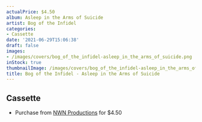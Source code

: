```yaml
---
actualPrice: $4.50
album: Asleep in the Arms of Suicide
artist: Bog of the Infidel
categories:
- Cassette
date: '2021-06-29T15:06:38'
draft: false
images:
- /images/covers/bog_of_the_infidel-asleep_in_the_arms_of_suicide.png
inStock: true
thumbnailImage: /images/covers/bog_of_the_infidel-asleep_in_the_arms_of_suicide-thumb.png
title: Bog of the Infidel - Asleep in the Arms of Suicide
---
```


## Cassette
* Purchase from [NWN Productions](http://shop.nwnprod.com/index.php?route=product/product&path=73&product_id=1791&sort=pd.name&order=ASC) for $4.50
